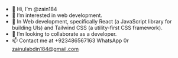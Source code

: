 - 👋 Hi, I’m @zain184
- 👀 I’m interested in web development.
- 🌱 In Web development, specifically React (a JavaScript library for building UIs) and Tailwind CSS (a utility-first CSS framework).
- 💞️ I’m looking to collaborate as a developer. 
- 📫 Contact me at +923486567163 WhatsApp 0r zainulabdin184@gmail.com

<!---
zain184/zain184 is a ✨ special ✨ repository because its `README.md` (this file) appears on your GitHub profile.
You can click the Preview link to take a look at your changes.
--->
